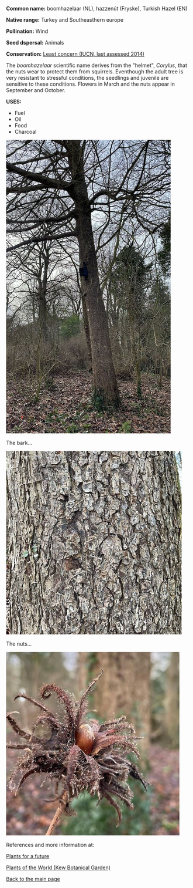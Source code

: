 **Common name:** boomhazelaar (NL), hazzenút (Fryske), Turkish Hazel (EN)


<!--more-->
**Native range:** Turkey and Southeasthern europe

**Pollination:** Wind

**Seed dspersal:** Animals

**Conservation:** [Least concern (IUCN, last assessed 2014)](https://www.iucnredlist.org/species/194668/2356927)

The _boomhazelaar_ scientific name derives from the "helmet", _Corylus_, that the nuts wear to protect them from squirrels. Eventhough the adult tree is very resistant to stressful conditions, the seedlings and juvenile are sensitive to these conditions. Flowers in March and the nuts appear in September and October.

**USES:**

- Fuel
- Oil
- Food
- Charcoal

![Corylus colurna](https://raw.githubusercontent.com/carolxgl/TreeLibrary/gh-pages/images/corcol.jpeg)

The bark...

![Corylus colurna](https://raw.githubusercontent.com/carolxgl/TreeLibrary/gh-pages/images/corcolB.jpeg)

The nuts...

![Corylus colurna](https://raw.githubusercontent.com/carolxgl/TreeLibrary/gh-pages/images/corcolS.jpeg)

References and more information at:

[Plants for a future](https://pfaf.org/user/plant.aspx?LatinName=Corylus+colurna)

[Plants of the World (Kew Botanical Garden)](https://powo.science.kew.org/taxon/urn:lsid:ipni.org:names:295453-1)

[Back to the main page](https://carolxgl.github.io/TreeLibrary/)
